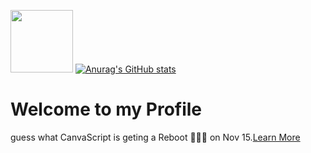 <img src="https://avatars.githubusercontent.com/u/178961217?v=4" width="100"></img>
[![Anurag's GitHub stats](https://github-readme-stats.vercel.app/api?username=CleanCode-developer)](https://github.com/anuraghazra/github-readme-stats)
# Welcome to my Profile
guess what CanvaScript is geting a Reboot 🚀🚀🚀 on Nov 15.<a href="https://cavnascript.github.io/blog.html">Learn More </a>




